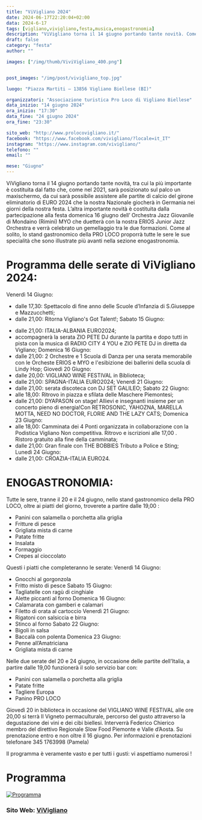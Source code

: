 ```yaml
---
title: "ViVigliano 2024"
date: 2024-06-17T22:20:04+02:00
data: 2024-6-17
tags: [vigliano,vivigliano,festa,musica,enogastronomia]
description: "ViVigliano torna il 14 giugno portando tante novità. Come al solito, lo stand gastronomico della PRO LOCO proporrà tutte le sere le sue specialità che sono illustrate più avanti nella sezione enogastronomia"
draft: false
category: "festa"
author: ""

images: ["/img/thumb/ViviVigliano_400.png"]


post_images: "/img/post/vivigliano_top.jpg"

luogo: "Piazza Martiti – 13856 Vigliano Biellese (BI)"

organizzatori: "Associazione turistica Pro Loco di Vigliano Biellese"
data_inizio: "14 giugno 2024"
ora_inizio: "17:30"
data_fine: "24 giugno 2024"
ora_fine: "23:30"

sito_web: "http://www.prolocovigliano.it/"
facebook: "https://www.facebook.com/vivigliano/?locale=it_IT"
instagram: "https://www.instagram.com/vivigliano/"
telefono: ""
email: ""

mese: "Giugno"
---
```

ViVigliano torna il 14 giugno portando tante novità, tra cui la più importante è costituita dal fatto che, come nel 2021, sarà posizionato sul palco un maxischermo, da cui sarà possibile assistere alle partite di calcio del girone eliminatorio di EURO 2024 che la nostra Nazionale giocherà in Germania nei giorni della nostra festa. L’altra importante novità è costituita dalla partecipazione alla festa domenica 16 giugno dell’ Orchestra Jazz Giovanile di Mondaino (Rimini) MYO che duetterà con la nostra ERIOS Junior Jazz Orchestra e verrà celebrato un gemellaggio tra le due formazioni.
Come al solito, lo stand gastronomico della PRO LOCO proporrà tutte le sere le sue specialità che sono illustrate più avanti nella sezione enogastronomia.

# Programma delle serate di ViVigliano 2024:

Venerdì 14 Giugno:
* dalle 17,30: Spettacolo di fine anno delle Scuole d’Infanzia di S.Giuseppe e Mazzucchetti;
* dalle 21,00: Ritorna Vigliano's Got Talent!;
Sabato 15 Giugno:
- dalle 21,00: ITALIA-ALBANIA EURO2024;
- accompagnerà la serata ZIO PETE DJ durante la partita e dopo tutti in pista con la musica di RADIO CITY 4 YOU e ZIO PETE DJ in diretta da Vigliano;
Domenica 16 Giugno:
- dalle 21,00: 2 Orchestre e 1 Scuola di Danza
per una serata memorabile con le Orcheste ERIOS e MYO e l'esibizione dei ballerini della scuola di Lindy Hop;
Giovedì 20 Giugno:
- dalle 20,00: VIGLIANO WINE FESTIVAL in Biblioteca;
- dalle 21,00: SPAGNA-ITALIA EURO2024;
Venerdì 21 Giugno:
- dalle 21,00: serata discoteca con DJ SET GALILEO;
Sabato 22 Giugno:
- alle 18,00: Ritrovo in piazza e sfilata delle Maschere Piemontesi;
- dalle 21,00: DYAPASON on stage!
Allievi e insegnanti insieme per un concerto pieno di energia!Con RETROSONIC, YAHOZNA, MARELLA MOTTA, NEED NO DOCTOR, FLORIE AND THE LAZY CATS;
Domenica 23 Giugno:
- alle 18,00: Camminata dei 4 Ponti organizzata in collaborazione con la Podistica Vigliano
Non competitiva. Ritrovo e iscrizioni alle 17,00 . Ristoro gratuito alla fine della camminata;
- dalle 21,00: Gran finale con THE BOBBIES
Tributo a Police e Sting;
Lunedì 24 Giugno:
- dalle 21,00: CROAZIA-ITALIA EURO24.

# ENOGASTRONOMIA:

Tutte le sere, tranne il 20 e il 24 giugno, nello stand gastronomico della PRO LOCO, oltre ai piatti del giorno, troverete a partire dalle 19,00 :
- Panini con salamella o porchetta alla griglia
- Fritture di pesce
- Grigliata mista di carne
- Patate fritte
- Insalata
- Formaggio
- Crepes al cioccolato

Questi i piatti che completeranno le serate:
Venerdì 14 Giugno:
- Gnocchi al gorgonzola
- Fritto misto di pesce
Sabato 15 Giugno:
- Tagliatelle con ragù di cinghiale
- Alette piccanti al forno
Domenica 16 Giugno:
- Calamarata con gamberi e calamari
- Filetto di orata al cartoccio
Venerdì 21 Giugno:
- Rigatoni con salsiccia e birra
- Stinco al forno
Sabato 22 Giugno:
- Bigoli in salsa
- Baccalà con polenta
Domenica 23 Giugno:
- Penne all’Amatriciana
- Grigliata mista di carne

Nelle due serate del 20 e 24 giugno, in occasione delle partite dell’Italia, a partire dalle 19,00 funzionerà il solo servizio bar con:
- Panini con salamella o porchetta alla griglia
- Patate fritte
- Tagliere Europa
- Panino PRO LOCO

Giovedì 20 in biblioteca in occasione del VIGLIANO WINE FESTIVAL alle ore 20,00 si terrà
Il Vigneto permaculturale, percorso del gusto attraverso la degustazione dei vini e dei cibi biellesi.
Interverrà Federico Chierico membro del direttivo Regionale Slow Food Piemonte e Valle d’Aosta.
Su prenotazione entro e non oltre il 16 giugno.
Per informazioni e prenotazioni telefonare 345 1763998 (Pamela)

Il programma è veramente vasto e per tutti i gusti: vi aspettiamo numerosi !


# Programma
[![Programma](/img/post/vivigliano_locandina.jpg 'Locandina ViVigliano')](/img/post/Pieghevole_ViVigliano24.pdf)

### **Sito Web: [ViVigliano](http://www.prolocovigliano.it/)**